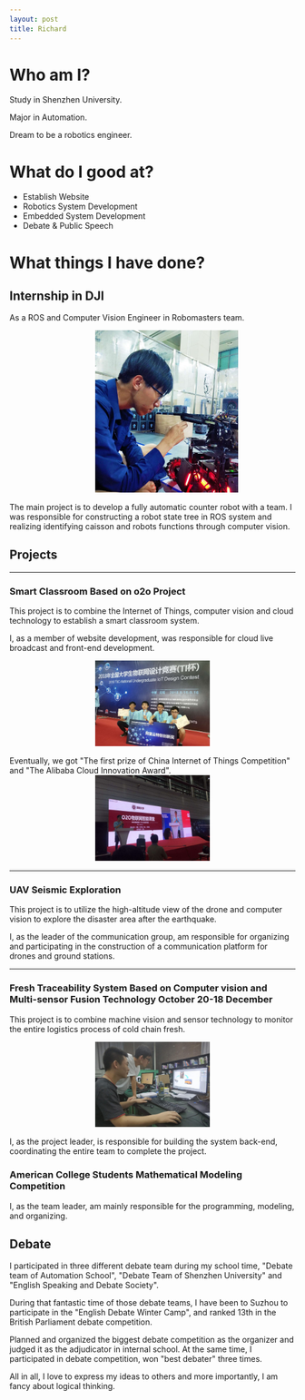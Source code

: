 ```yaml
---
layout: post
title: Richard
---
```

# Who am I?
Study in Shenzhen University.

Major in Automation.

Dream to be a robotics engineer.

# What do I good at?
* Establish Website
* Robotics System Development
* Embedded System Development
* Debate & Public Speech

# What things I have done?
## Internship in DJI
As a ROS and Computer Vision Engineer in Robomasters team. 

<img src="images/DJI_intern.jpg" style="height:11%;width:50%; margin-left:30%">

The main project is to develop a fully automatic counter robot with a team. I was responsible for constructing a robot state tree in ROS system and realizing identifying caisson and robots functions through computer vision.


## Projects
---
### Smart Classroom Based on o2o Project

This project is to combine the Internet of Things, computer vision and cloud technology to establish a smart classroom system.

I, as a member of website development, was responsible for cloud live broadcast and front-end development.

<img src="images/TI.jpg" style="height:11%;width:40%; margin-left:30%;" >

Eventually, we got "The first prize of China Internet of Things Competition" and "The Alibaba Cloud Innovation Award".
<img src="images/TI2.jpg" style="height:11%;width:40%;margin-left:30%;">


---
### UAV Seismic Exploration
This project is to utilize the high-altitude view of the drone and computer vision to explore the disaster area after the earthquake.


I, as the leader of the communication group, am responsible for organizing and participating in the construction of a communication platform for drones and ground stations.

---
### Fresh Traceability System Based on Computer vision and Multi-sensor Fusion Technology October 20-18 December
This project is to combine machine vision and sensor technology to monitor the entire logistics process of cold chain fresh.

<img src="images/Trac.jpg" style="height:11%;width:40%;margin-left:30%;">

I,  as the project leader, is responsible for building the system back-end, coordinating the entire team to complete the project.

### American College Students Mathematical Modeling Competition
I, as the team leader, am mainly responsible for the programming, modeling, and organizing.

## Debate
I participated in three different debate team during my school time, "Debate team of Automation School", "Debate Team of Shenzhen University" and "English Speaking and Debate Society".

During that fantastic time of those debate teams, I have been to Suzhou to participate in the "English Debate Winter Camp", and ranked 13th in the British Parliament debate competition.

Planned and organized the biggest debate competition as the organizer and judged it as the adjudicator in internal school. At the same time,  I participated in debate competition, won "best debater" three times.

All in all, I love to express my ideas to others and more importantly, I am fancy about logical thinking. 

